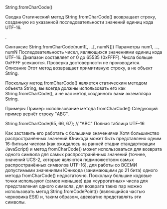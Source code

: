 
String.fromCharCode()

Сводка
Статический метод String.fromCharCode() возвращает строку, созданную из указанной последовательности значений единиц кода UTF-16.

. 

Синтаксис
String.fromCharCode(num1[, ...[, numN]])
Параметры
num1, ..., numN
Последовательность чисел, являющихся значениями единиц кода UTF-16. Диапазон составляет от 0 до 65535 (0xFFFF). Числа больше 0xFFFF усекаются. Проверка достоверности не производится.
Описание
Этот метод возвращает примитивную строку, а не объект String.

Поскольку метод fromCharCode() является статическим методом объекта String, вы всегда должны использовать его как String.fromCharCode(), а не как метод созданного вами экземпляра String.

Примеры
Пример: использование метода fromCharCode()
Следующий пример вернёт строку "ABC".

String.fromCharCode(65, 66, 67);  // "ABC"
Полная таблица UTF-16

Как заставить его работать с большими значениями
Хотя большинство распространённых значений Юникода может быть представлено одним 16-битным числом (как ожидалось на ранней стадии стандартизации JavaScript) и метод fromCharCode() может использоваться для возврата одного символа для самых распространённых значений (точнее, значений UCS-2, которые являются подмножеством самых распространённых символов UTF-16), для работы со ВСЕМИ допустимыми значениями Юникода (занимающими до 21 бита) одного метода fromCharCode() недостаточно. Поскольку большие кодовые точки используют (самое меньшее) два «суррогатных» числа для представления одного символа, для возврата таких пар можно использовать метод String.fromCodePoint() (являющийся частью черновика ES6) и, таким образом, адекватно представлять эти символы.
